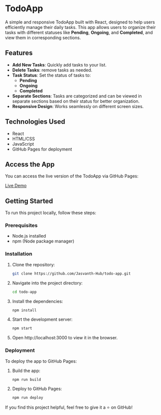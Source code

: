 # TodoApp

A simple and responsive TodoApp built with React, designed to help users efficiently manage their daily tasks. This app allows users to organize their tasks with different statuses like **Pending**, **Ongoing**, and **Completed**, and view them in corresponding sections.

## Features

- **Add New Tasks**: Quickly add tasks to your list.
- **Delete Tasks**: remove tasks as needed.
- **Task Status**: Set the status of tasks to:
  - **Pending**
  - **Ongoing**
  - **Completed**
- **Separate Sections**: Tasks are categorized and can be viewed in separate sections based on their status for better organization.
- **Responsive Design**: Works seamlessly on different screen sizes.

## Technologies Used

- React
- HTML/CSS
- JavaScript
- GitHub Pages for deployment

## Access the App

You can access the live version of the TodoApp via GitHub Pages:

[Live Demo](https://Jasvanth-Hub.github.io/todo-app/)

## Getting Started

To run this project locally, follow these steps:

### Prerequisites

- Node.js installed
- npm (Node package manager)

### Installation

1. Clone the repository:
   ```bash
   git clone https://github.com/Jasvanth-Hub/todo-app.git
   ```

2. Navigate into the project directory:
   ```bash
   cd todo-app
   ```

3. Install the dependencies:
   ```bash
   npm install
   ```

4. Start the development server:
   ```bash
   npm start
   ```

5. Open http://localhost:3000 to view it in the browser.


### Deployment

To deploy the app to GitHub Pages:

1. Build the app:
   ```bash
   npm run build
   ```

2. Deploy to GitHub Pages:
   ```bash
   npm run deploy
   ```


If you find this project helpful, feel free to give it a ⭐ on GitHub!
